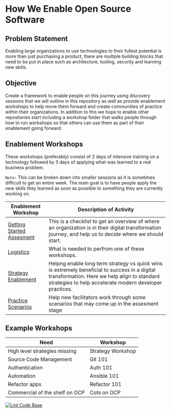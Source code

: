 # How We Enable Open Source Software

## Problem Statement

Enabling large organizations to use technologies to their fullest potential is more than just purchasing a product, there are multiple building blocks that need to be put in place such as architecture, tooling, security and learning new skills.

## Objective

Create a framework to enable people on this journey using discovery sessions that we will outline in this repository as well as provide enablement workshops to help move them forward and create communities of practice within their organizations. In addition to this we hope to enable other repositories start including a workshop folder that walks people through how to run workshops so that others can use them as part of their enablement going forward.

## Enablement Workshops

These workshops (preferably) consist of 2 days of intensive training on a technology followed by 3 days of applying what was learned to a real business problem.

`Note:` This can be broken down into smaller sessions as it is sometimes difficult to get an entire week. The main goal is to have people apply the new skills they learned as soon as possible to something they are currently working on.

| Enablement Workshop                                                        | Description of Activity                                                                                                                                                                                 |
|----------------------------------------------------------------------------|---------------------------------------------------------------------------------------------------------------------------------------------------------------------------------------------------------|
| [Getting Started Assesment](workshops/how_we_enable/01-Getting_Started.md) | This is a checklist to get an overview of where an organization is in their digital transformation journey, and help us to decide where we should start.                                                |
| [Logistics](workshops/how_we_enable/02-Logistics.md)                       | What is needed to perfrom one of these workshops.                                                                                                                                                       |
| [Strategy Enablement](workshops/how_we_enable/03-Strategy.md)              | Helpng enable long term strategy vs quick wins is extremely beneficial to success in a digital transformation. Here we help align to standard strategies to help accelerate modern developer practices. |
| [Practice Scenarios](workshops/how_we_enable/04-Practice_Scenarios.md)     | Help new facilitators work through some scenarios that may come up in the assesment stage                                                                                                               |

## Example Workshops

| Need                           | Workshop          |
|--------------------------------|-------------------|
| High level strategies missing  | Strategy Workshop |
| Source Code Management         | Git 101           |
| Authentication                 | Auth 101          |
| Automation                     | Ansible 101       |
| Refactor apps                  | Refactor 101      |
| Commercial of the shelf on OCP | Cots on OCP       |

[![Lint Code Base](https://github.com/chadhellyea/HowWeEnable/workflows/Lint%20Code%20Base/badge.svg)](https://github.com/chadhellyea/HowWeEnable/actions)

